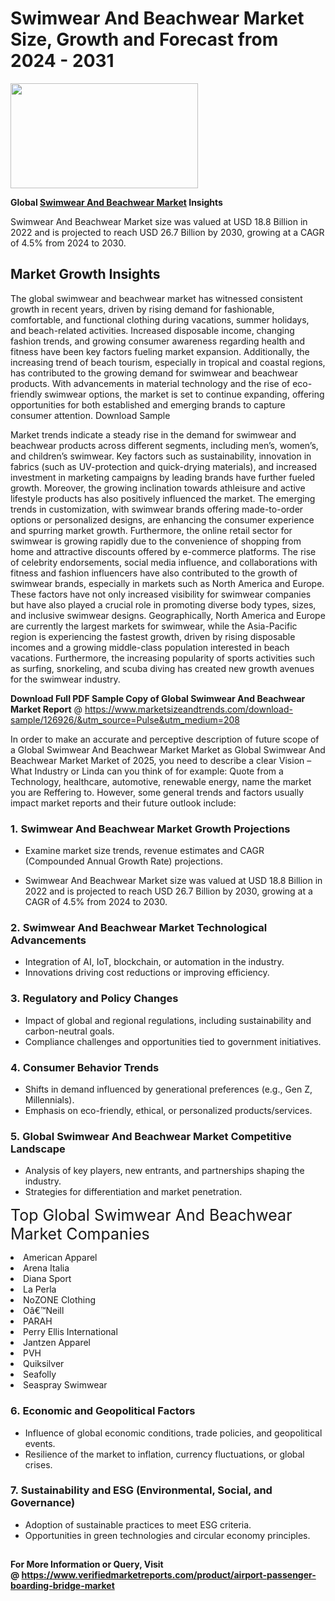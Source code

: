 <H1>Swimwear And Beachwear Market Size, Growth and Forecast from 2024 - 2031</H1><img class="aligncenter size-medium wp-image-584254" src="https://thirdeyenews.in/wp-content/uploads/2024/09/Global-Market-Research-300x168.jpeg" alt="" width="300" height="168" /><p><strong>Global&nbsp;<a href="https://www.marketsizeandtrends.com/download-sample/126926/&amp;utm_source=Pulse&amp;utm_medium=208">Swimwear And Beachwear Market</a> Insights</strong></p><p>Swimwear And Beachwear Market size was valued at USD 18.8 Billion in 2022 and is projected to reach USD 26.7 Billion by 2030, growing at a CAGR of 4.5% from 2024 to 2030.</p><p><h2>Market Growth Insights</h2> <p>The global swimwear and beachwear market has witnessed consistent growth in recent years, driven by rising demand for fashionable, comfortable, and functional clothing during vacations, summer holidays, and beach-related activities. Increased disposable income, changing fashion trends, and growing consumer awareness regarding health and fitness have been key factors fueling market expansion. Additionally, the increasing trend of beach tourism, especially in tropical and coastal regions, has contributed to the growing demand for swimwear and beachwear products. With advancements in material technology and the rise of eco-friendly swimwear options, the market is set to continue expanding, offering opportunities for both established and emerging brands to capture consumer attention. Download Sample </p> <p>Market trends indicate a steady rise in the demand for swimwear and beachwear products across different segments, including men’s, women’s, and children’s swimwear. Key factors such as sustainability, innovation in fabrics (such as UV-protection and quick-drying materials), and increased investment in marketing campaigns by leading brands have further fueled growth. Moreover, the growing inclination towards athleisure and active lifestyle products has also positively influenced the market. The emerging trends in customization, with swimwear brands offering made-to-order options or personalized designs, are enhancing the consumer experience and spurring market growth. Furthermore, the online retail sector for swimwear is growing rapidly due to the convenience of shopping from home and attractive discounts offered by e-commerce platforms. The rise of celebrity endorsements, social media influence, and collaborations with fitness and fashion influencers have also contributed to the growth of swimwear brands, especially in markets such as North America and Europe. These factors have not only increased visibility for swimwear companies but have also played a crucial role in promoting diverse body types, sizes, and inclusive swimwear designs. Geographically, North America and Europe are currently the largest markets for swimwear, while the Asia-Pacific region is experiencing the fastest growth, driven by rising disposable incomes and a growing middle-class population interested in beach vacations. Furthermore, the increasing popularity of sports activities such as surfing, snorkeling, and scuba diving has created new growth avenues for the swimwear industry. </p><p><span class=""><strong>Download Full PDF Sample Copy of Global Swimwear And Beachwear Market Report</strong> @ <a href="https://www.marketsizeandtrends.com/download-sample/126926/&amp;utm_source=Pulse&amp;utm_medium=208" target="_blank">https://www.marketsizeandtrends.com/download-sample/126926/&amp;utm_source=Pulse&amp;utm_medium=208</a></span></p><p>In order to make an accurate and perceptive description of future scope of a Global&nbsp;Swimwear And Beachwear Market Market as Global&nbsp;Swimwear And Beachwear Market Market of 2025, you need to describe a clear Vision &ndash; What Industry or Linda can you think of for example: Quote from a Technology, healthcare, automotive, renewable energy, name the market you are Reffering to. However, some general trends and factors usually impact market reports and their future outlook include:</p><h3>1.&nbsp;<strong>Swimwear And Beachwear Market Growth Projections</strong></h3><ul><li>Examine market size trends, revenue estimates and CAGR (Compounded Annual Growth Rate) projections.</li><li><p>Swimwear And Beachwear Market size was valued at USD 18.8 Billion in 2022 and is projected to reach USD 26.7 Billion by 2030, growing at a CAGR of 4.5% from 2024 to 2030.</p></li></ul><h3>2.&nbsp;<strong>Swimwear And Beachwear Market Technological Advancements</strong></h3><ul><li>Integration of AI, IoT, blockchain, or automation in the industry.</li><li>Innovations driving cost reductions or improving efficiency.</li></ul><h3>3.&nbsp;<strong>Regulatory and Policy Changes</strong></h3><ul><li>Impact of global and regional regulations, including sustainability and carbon-neutral goals.</li><li>Compliance challenges and opportunities tied to government initiatives.</li></ul><h3>4.&nbsp;<strong>Consumer Behavior Trends</strong></h3><ul><li>Shifts in demand influenced by generational preferences (e.g., Gen Z, Millennials).</li><li>Emphasis on eco-friendly, ethical, or personalized products/services.</li></ul><h3>5.&nbsp;<strong>Global Swimwear And Beachwear Market Competitive Landscape</strong></h3><ul><li>Analysis of key players, new entrants, and partnerships shaping the industry.</li><li>Strategies for differentiation and market penetration.</li></ul><p data-pm-slice="1 1 []"><span style="color: inherit; font-family: inherit; font-size: 25px;">Top Global Swimwear And Beachwear Market Companies</span></p><div class="" data-test-id=""><p><li>American Apparel</li><li> Arena Italia</li><li> Diana Sport</li><li> La Perla</li><li> NoZONE Clothing</li><li> Oâ€™Neill</li><li> PARAH</li><li> Perry Ellis International</li><li> Jantzen Apparel</li><li> PVH</li><li> Quiksilver</li><li> Seafolly</li><li> Seaspray Swimwear</li></p></div><h3>6.&nbsp;<strong>Economic and Geopolitical Factors</strong></h3><ul><li>Influence of global economic conditions, trade policies, and geopolitical events.</li><li>Resilience of the market to inflation, currency fluctuations, or global crises.</li></ul><h3>7.&nbsp;<strong>Sustainability and ESG (Environmental, Social, and Governance)</strong></h3><ul><li>Adoption of sustainable practices to meet ESG criteria.</li><li>Opportunities in green technologies and circular economy principles.</li></ul><h2><strong style="font-size: 14px;">For More Information or Query, Visit @&nbsp;</strong><a style="background-color: #ffffff; font-size: 14px;" href="https://www.marketsizeandtrends.com/report/swimwear-and-beachwear-market/" target="_blank">https://www.verifiedmarketreports.com/product/airport-passenger-boarding-bridge-market</a></h2>
